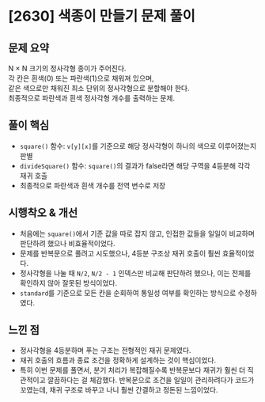 # [2630] 색종이 만들기 문제 풀이

## 문제 요약
N × N 크기의 정사각형 종이가 주어진다.  
각 칸은 흰색(0) 또는 파란색(1)으로 채워져 있으며,  
같은 색으로만 채워진 최소 단위의 정사각형으로 분할해야 한다.  
최종적으로 파란색과 흰색 정사각형 개수를 출력하는 문제.

## 풀이 핵심
- `square()` 함수: `v[y][x]`를 기준으로 해당 정사각형이 하나의 색으로 이루어졌는지 판별
- `divideSquare()` 함수: `square()`의 결과가 false라면 해당 구역을 4등분해 각각 재귀 호출
- 최종적으로 파란색과 흰색 개수를 전역 변수로 저장

## 시행착오 & 개선
- 처음에는 `square()`에서 기준 값을 따로 잡지 않고, 인접한 값들을 일일이 비교하며 판단하려 했으나 비효율적이었다.
- 문제를 반복문으로 풀려고 시도했으나, 4등분 구조상 재귀 호출이 훨씬 효율적이었다.
- 정사각형을 나눌 때 `N/2`, `N/2 - 1` 인덱스만 비교해 판단하려 했으나, 이는 전체를 확인하지 않아 잘못된 방식이었다.
- `standard`를 기준으로 모든 칸을 순회하여 통일성 여부를 확인하는 방식으로 수정하였다.

## 느낀 점
- 정사각형을 4등분하며 푸는 구조는 전형적인 재귀 문제였다.
- 재귀 호출의 흐름과 종료 조건을 정확하게 설계하는 것이 핵심이었다.
- 특히 이번 문제를 풀면서, 분기 처리가 복잡해질수록 반복문보다 재귀가 훨씬 더 직관적이고 깔끔하다는 걸 체감했다.
반복문으로 조건을 일일이 관리하려다가 코드가 꼬였는데, 재귀 구조로 바꾸고 나니 훨씬 간결하고 정돈된 느낌이었다.